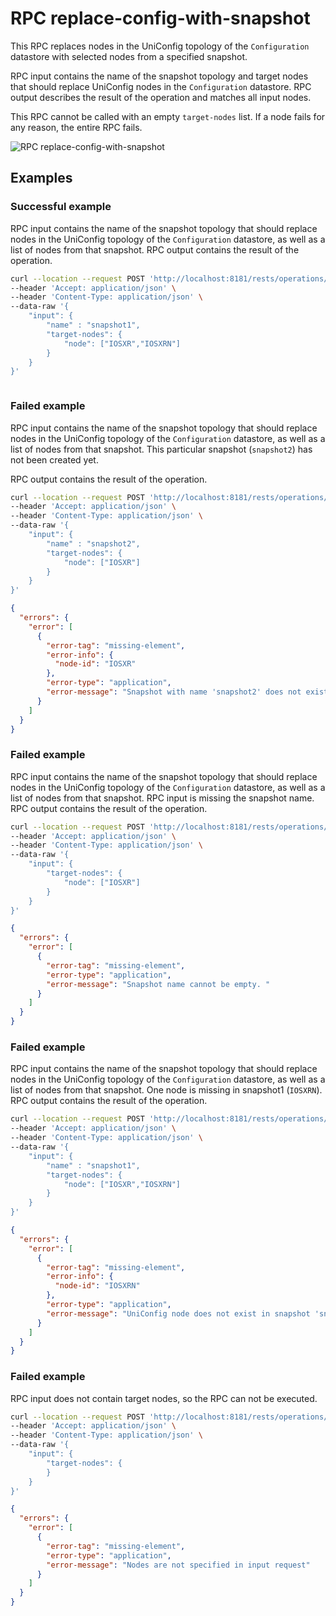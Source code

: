 # RPC replace-config-with-snapshot

This RPC replaces nodes in the UniConfig topology of the `Configuration` datastore with
selected nodes from a specified snapshot.

RPC input contains the name of the snapshot topology and target nodes that
should replace UniConfig nodes in the `Configuration` datastore. RPC output describes
the result of the operation and matches all input nodes.

This RPC cannot be called with an empty `target-nodes` list. If a node fails for
any reason, the entire RPC fails.

![RPC replace-config-with-snapshot](RPC_replace-config-with-snapshot-RPC_replace_config_with_snapshot.svg)

## Examples

### Successful example

RPC input contains the name of the snapshot topology that should replace nodes
in the UniConfig topology of the `Configuration` datastore, as well as a list of nodes
from that snapshot. RPC output contains the result of the operation.

```bash RPC Request
curl --location --request POST 'http://localhost:8181/rests/operations/snapshot-manager:replace-config-with-snapshot' \
--header 'Accept: application/json' \
--header 'Content-Type: application/json' \
--data-raw '{
    "input": {
        "name" : "snapshot1",
        "target-nodes": {
            "node": ["IOSXR","IOSXRN"]
        }
    }
}'
```

```RPC Response, Status: 204
```

### Failed example

RPC input contains the name of the snapshot topology that should replace nodes
in the UniConfig topology of the `Configuration` datastore, as well as a list of nodes
from that snapshot. This particular snapshot (`snapshot2`) has not been created
yet.

RPC output contains the result of the operation.

```bash RPC Request
curl --location --request POST 'http://localhost:8181/rests/operations/snapshot-manager:replace-config-with-snapshot' \
--header 'Accept: application/json' \
--header 'Content-Type: application/json' \
--data-raw '{
    "input": {
        "name" : "snapshot2",
        "target-nodes": {
            "node": ["IOSXR"]
        }
    }
}'
```

```json RPC Response, Status: 404
{
  "errors": {
    "error": [
      {
        "error-tag": "missing-element",
        "error-info": {
          "node-id": "IOSXR"
        },
        "error-type": "application",
        "error-message": "Snapshot with name 'snapshot2' does not exist."
      }
    ]
  }
}
```

### Failed example

RPC input contains the name of the snapshot topology that should replace nodes
in the UniConfig topology of the `Configuration` datastore, as well as a list of nodes
from that snapshot. RPC input is missing the snapshot name. RPC output contains
the result of the operation.

```bash RPC Request
curl --location --request POST 'http://localhost:8181/rests/operations/snapshot-manager:replace-config-with-snapshot' \
--header 'Accept: application/json' \
--header 'Content-Type: application/json' \
--data-raw '{
    "input": {
        "target-nodes": {
            "node": ["IOSXR"]
        }
    }
}'
```

```json RPC Response, Status: 400
{
  "errors": {
    "error": [
      {
        "error-tag": "missing-element",
        "error-type": "application",
        "error-message": "Snapshot name cannot be empty. "
      }
    ]
  }
}
```

### Failed example

RPC input contains the name of the snapshot topology that should replace nodes
in the UniConfig topology of the `Configuration` datastore, as well as a list of nodes
from that snapshot. One node is missing in snapshot1 (`IOSXRN`). RPC output
contains the result of the operation.

```bash RPC Request
curl --location --request POST 'http://localhost:8181/rests/operations/snapshot-manager:replace-config-with-snapshot' \
--header 'Accept: application/json' \
--header 'Content-Type: application/json' \
--data-raw '{
    "input": {
        "name" : "snapshot1",
        "target-nodes": {
            "node": ["IOSXR","IOSXRN"]
        }
    }
}'
```

```json RPC Response, Status: 404
{
  "errors": {
    "error": [
      {
        "error-tag": "missing-element",
        "error-info": {
          "node-id": "IOSXRN"
        },
        "error-type": "application",
        "error-message": "UniConfig node does not exist in snapshot 'snapshot1'."
      }
    ]
  }
}
```

### Failed example

RPC input does not contain target nodes, so the RPC can not be executed.

```bash RPC Request
curl --location --request POST 'http://localhost:8181/rests/operations/snapshot-manager:replace-config-with-snapshot' \
--header 'Accept: application/json' \
--header 'Content-Type: application/json' \
--data-raw '{
    "input": {
        "target-nodes": {
        }
    }
}'
```

```json RPC Response, Status: 400
{
  "errors": {
    "error": [
      {
        "error-tag": "missing-element",
        "error-type": "application",
        "error-message": "Nodes are not specified in input request"
      }
    ]
  }
}
```
